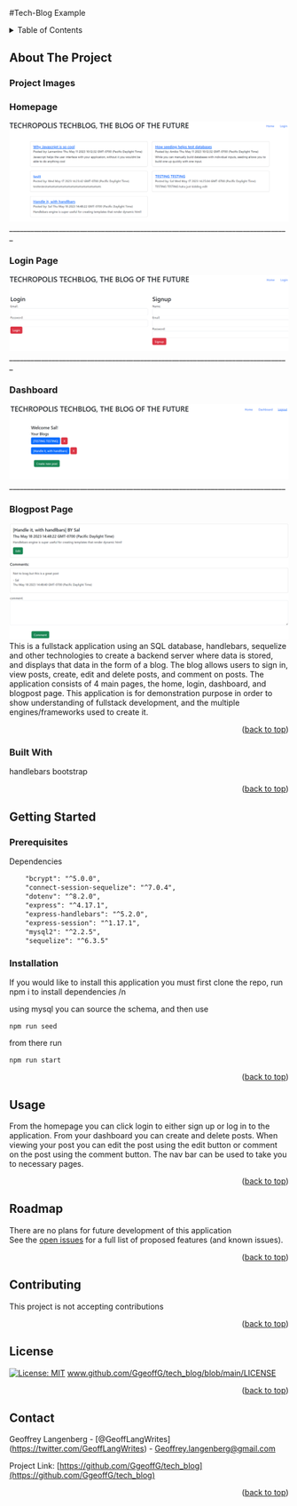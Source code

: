 #Tech-Blog Example

  <!-- TABLE OF CONTENTS -->
  <details>
    <summary>Table of Contents</summary>
    <ol>
      <li>
        <a href="#about-the-project">About The Project</a>
        <ul>
          <li><a href="#Project Image">Project Images</a></li>
          <li><a href="#built-with">Built With</a></li>
        </ul>
      </li>
      <li>
        <a href="#getting-started">Getting Started</a>
        <ul>
          <li><a href="#prerequisites">Prerequisites</a></li>
          <li><a href="#installation">Installation</a></li>
        </ul>
      </li>
      <li><a href="#usage">Usage</a></li>
      <li><a href="#roadmap">Roadmap</a></li>
      <li><a href="#contributing">Contributing</a></li>
      <li><a href="#license">License</a></li>
      <li><a href="#contact">Contact</a></li>
      <li><a href="#acknowledgments">Acknowledgments</a></li>
    </ol>
  </details>
  
  
  
  <!-- ABOUT THE PROJECT -->
  ## About The Project
  ### Project Images  
  ### Homepage
  ![product-screenshot](https://github.com/GgeoffG/tech_blog/blob/main/images/homepage.png)<br>
  _______________________________________________________________________________ <br>
  ### Login Page
  ![product-screenshot](https://github.com/GgeoffG/tech_blog/blob/main/images/login.png)<br>
  _______________________________________________________________________________<br>
  ### Dashboard
   ![product-screenshot](https://github.com/GgeoffG/tech_blog/blob/main/images/dashboard.png)<br>
   ______________________________________________________________________________<br>
   ### Blogpost Page
   ![product-screenshot](https://github.com/GgeoffG/tech_blog/blob/main/images/blogpost.png)<br>
  This is a fullstack application using an SQL database, handlebars, sequelize and other technologies to create a backend server where data is stored, and displays that data in the form of a blog. The blog allows users to sign in, view posts, create, edit and delete posts, and comment on posts. The application consists of 4 main pages, the home, login, dashboard, and blogpost page. This application is for demonstration purpose in order to show understanding of fullstack development, and the multiple engines/frameworks used to create it.
  <p align="right">(<a href="#readme-top">back to top</a>)</p>
  
  
  
  ### Built With
  handlebars
  bootstrap
  <p align="right">(<a href="#readme-top">back to top</a>)</p>
  
  
  
  <!-- GETTING STARTED -->
  
   ## Getting Started
  
  
  ### Prerequisites <br>
  Dependencies
~~~
    "bcrypt": "^5.0.0",
    "connect-session-sequelize": "^7.0.4",
    "dotenv": "^8.2.0",
    "express": "^4.17.1",
    "express-handlebars": "^5.2.0",
    "express-session": "^1.17.1",
    "mysql2": "^2.2.5",
    "sequelize": "^6.3.5"
~~~
 ### Installation <br> 
  If you would like to install this application you must first clone the repo, 
run npm i to install dependencies /n

using mysql you can source the schema, and then use

```
npm run seed
```

from there run

```
npm run start
```

  <p align="right">(<a href="#readme-top">back to top</a>)</p>
  
  
  
  <!-- USAGE EXAMPLES -->
  ## Usage <br>
  From the homepage you can click login to either sign up or log in to the application. From your dashboard you can create and delete posts. When viewing your post you can edit the post using the edit button or comment on the post using the comment button.
The nav bar can be used to take you to necessary pages. 
  
  <p align="right">(<a href="#readme-top">back to top</a>)</p>
  
  
  
  <!-- ROADMAP -->
  ## Roadmap
  There are no plans for future development of this application <br> 
  See the [open issues](https://github.com/GgeoffG/tech_blog/issues) for a full list of proposed features (and known issues).
  
  <p align="right">(<a href="#readme-top">back to top</a>)</p>
  
  
  
  <!-- CONTRIBUTING -->
  ## Contributing
  This project is not accepting contributions
  <p align="right">(<a href="#readme-top">back to top</a>)</p>
  
  
  
  <!-- LICENSE -->
   ## License <br>
  [![License: MIT](https://img.shields.io/badge/License-MIT-yellow.svg)](https://opensource.org/licenses/MIT) 
  www.github.com/GgeoffG/tech_blog/blob/main/LICENSE
  <p align="right">(<a href="#readme-top">back to top</a>)</p>

  <!-- CONTACT -->

## Contact

Geoffrey Langenberg - [@GeoffLangWrites] (https://twitter.com/GeoffLangWrites) - Geoffrey.langenberg@gmail.com

Project Link: [https://github.com/GgeoffG/tech_blog](https://github.com/GgeoffG/tech_blog)

  <p align="right">(<a href="#readme-top">back to top</a>)</p>
  
  
  <!-- ACKNOWLEDGMENTS -->
